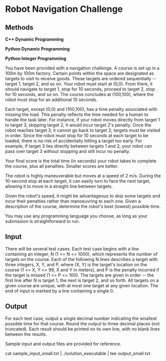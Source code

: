 <h1>Robot Navigation Challenge</h1>

<h2>Methods</h2>

**C++ Dynamic Programming**

**Python Dynamic Programming**

**Python Integer Programming**



You have been provided with a navigation challenge. A course is set up in a 100m by 100m factory. Certain points within the space are designated as targets to visit to receive goods. These targets are ordered sequentially -- target 1, target 2, and so on. Your robot must start at (0,0). From there, it should navigate to target 1, stop for 10 seconds, proceed to target 2, stop for 10 seconds, and so on. The course concludes at (100,100), where the robot must stop for an additional 10 seconds.

Each target, except (0,0) and (100,100), has a time penalty associated with missing the load. This penalty reflects the time needed for a human to handle the task later. For instance, if your robot moves directly from target 1 to target 3, skipping target 2, it would incur target 2's penalty. Once the robot reaches target 3, it cannot go back to target 2; targets must be visited in order. Since the robot must stop for 10 seconds at each target to be loaded, there is no risk of accidentally hitting a target too early. For example, if target 3 lies directly between targets 1 and 2, your robot can pass over target 3 without stopping and still incur no penalty.

Your final score is the total time (in seconds) your robot takes to complete the course, plus all penalties. Smaller scores are better.

The robot is highly maneuverable but moves at a speed of 2 m/s. During the 10-second stop at each target, it can easily turn to face the next target, allowing it to move in a straight line between targets.

Given the robot's speed, it might be advantageous to skip some targets and incur their penalties rather than manoeuvring to each one. Given a description of the course, determine the robot's best (lowest) possible time.

You may use any programming language you choose, as long as your submission is straightforward to run.

<h2>Input</h2>

There will be several test cases. Each test case begins with a line containing an integer, N (1 <= N <= 1000), which represents the number of targets on the course. Each of the following N lines describes a target with three integers, X, Y, and P, where (X, Y) is the target's location on the course (1 <= X, Y <= 99, X and Y in meters), and P is the penalty incurred if the target is missed (1 <= P <= 100). The targets are given in order -- the first line after N is target 1, the next is target 2, and so forth. All targets on a given course are unique, with at most one target at any given location. The end of input is marked by a line containing a single 0.

<h2>Output</h2>

For each test case, output a single decimal number indicating the smallest possible time for that course. Round the output to three decimal places (not truncated). Each result should be printed on its own line, with no blank lines between the results.

Sample input and output files are provided for reference.  

cat sample_input_small.txt | ./solution_executable | tee output_small.txt
